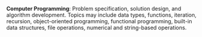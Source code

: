**Computer Programming**: Problem specification, solution design, and algorithm development. Topics may include data types, functions, iteration, recursion, object-oriented programming, functional programming, built-in data structures, file operations, numerical and string-based operations. 
